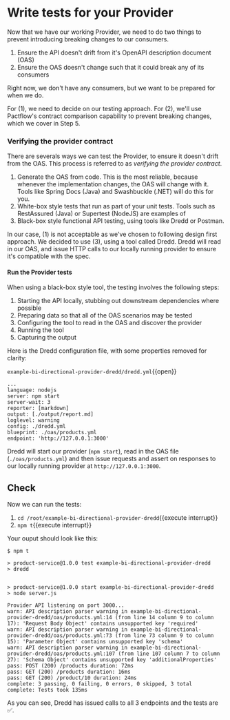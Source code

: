 # Write tests for your Provider

Now that we have our working Provider, we need to do two things to prevent introducing breaking changes to our consumers.

1. Ensure the API doesn't drift from it's OpenAPI description document (OAS)
2. Ensure the OAS doesn't change such that it could break any of its consumers

Right now, we don't have any consumers, but we want to be prepared for when we do.

For (1), we need to decide on our testing approach.
For (2), we'll use Pactflow's contract comparison capability to prevent breaking changes, which we cover in Step 5.

### Verifying the provider contract

There are severals ways we can test the Provider, to ensure it doesn't drift from the OAS. This process is referred to as _verifying the provider contract_.

1. Generate the OAS from code. This is the most reliable, because whenever the implementation changes, the OAS will change with it. Tools like Spring Docs (Java) and Swashbuckle (.NET) will do this for you.
1. White-box style tests that run as part of your unit tests. Tools such as RestAssured (Java) or Supertest (NodeJS) are examples of
1. Black-box style functional API testing, using tools like Dredd or Postman.

In our case, (1) is not acceptable as we've chosen to following design first approach. We decided to use (3), using a tool called Dredd. Dredd will read in our OAS, and issue HTTP calls to our locally running provider to ensure it's compatible with the spec.

#### Run the Provider tests

When using a black-box style tool, the testing involves the following steps:

1. Starting the API locally, stubbing out downstream dependencies where possible
1. Preparing data so that all of the OAS scenarios may be tested
1. Configuring the tool to read in the OAS and discover the provider
1. Running the tool
1. Capturing the output

Here is the Dredd configuration file, with some properties removed for clarity:

`example-bi-directional-provider-dredd/dredd.yml`{{open}}

```
...
language: nodejs
server: npm start
server-wait: 3
reporter: [markdown]
output: [./output/report.md]
loglevel: warning
config: ./dredd.yml
blueprint: ./oas/products.yml
endpoint: 'http://127.0.0.1:3000'
```

Dredd will start our provider (`npm start`), read in the OAS file (`./oas/products.yml`) and then issue requests and assert on responses to our locally running provider at `http://127.0.0.1:3000`.

## Check

Now we can run the tests:

1. `cd /root/example-bi-directional-provider-dredd`{{execute interrupt}}
1. `npm t`{{execute interrupt}}

Your ouput should look like this:

```
$ npm t

> product-service@1.0.0 test example-bi-directional-provider-dredd
> dredd


> product-service@1.0.0 start example-bi-directional-provider-dredd
> node server.js

Provider API listening on port 3000...
warn: API description parser warning in example-bi-directional-provider-dredd/oas/products.yml:14 (from line 14 column 9 to column 17): 'Request Body Object' contains unsupported key 'required'
warn: API description parser warning in example-bi-directional-provider-dredd/oas/products.yml:73 (from line 73 column 9 to column 15): 'Parameter Object' contains unsupported key 'schema'
warn: API description parser warning in example-bi-directional-provider-dredd/oas/products.yml:107 (from line 107 column 7 to column 27): 'Schema Object' contains unsupported key 'additionalProperties'
pass: POST (200) /products duration: 72ms
pass: GET (200) /products duration: 16ms
pass: GET (200) /product/10 duration: 24ms
complete: 3 passing, 0 failing, 0 errors, 0 skipped, 3 total
complete: Tests took 135ms
```

As you can see, Dredd has issued calls to all 3 endpoints and the tests are ✅.
